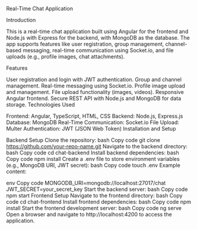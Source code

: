 Real-Time Chat Application

Introduction

This is a real-time chat application built using Angular for the frontend and Node.js with Express for the backend, with MongoDB as the database. The app supports features like user registration, group management, channel-based messaging, real-time communication using Socket.io, and file uploads (e.g., profile images, chat attachments).

Features

User registration and login with JWT authentication.
Group and channel management.
Real-time messaging using Socket.io.
Profile image upload and management.
File upload functionality (images, videos).
Responsive Angular frontend.
Secure REST API with Node.js and MongoDB for data storage.
Technologies Used

Frontend: Angular, TypeScript, HTML, CSS
Backend: Node.js, Express.js
Database: MongoDB
Real-Time Communication: Socket.io
File Upload: Multer
Authentication: JWT (JSON Web Token)
Installation and Setup

Backend Setup
Clone the repository:
bash
Copy code
git clone https://github.com/your-repo-name.git
Navigate to the backend directory:
bash
Copy code
cd chat-backend
Install backend dependencies:
bash
Copy code
npm install
Create a .env file to store environment variables (e.g., MongoDB URI, JWT secret):
bash
Copy code
touch .env
Example content:

env
Copy code
MONGODB_URI=mongodb://localhost:27017/chat
JWT_SECRET=your_secret_key
Start the backend server:
bash
Copy code
npm start
Frontend Setup
Navigate to the frontend directory:
bash
Copy code
cd chat-frontend
Install frontend dependencies:
bash
Copy code
npm install
Start the frontend development server:
bash
Copy code
ng serve
Open a browser and navigate to http://localhost:4200 to access the application.
